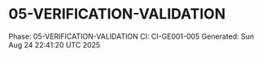 # 05-VERIFICATION-VALIDATION
Phase: 05-VERIFICATION-VALIDATION
CI: CI-GE001-005
Generated: Sun Aug 24 22:41:20 UTC 2025
